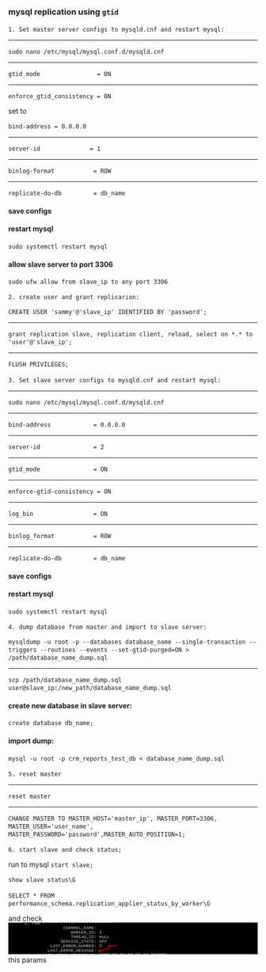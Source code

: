 ### mysql replication using ```gtid```
`1. Set master server configs to mysqld.cnf and restart mysql:`
***
    sudo nano /etc/mysql/mysql.conf.d/mysqld.cnf
***
    gtid_mode                = ON 
***
    enforce_gtid_consistency = ON
set to

    bind-address = 0.0.0.0
***
    server-id              = 1
***
    binlog-format           = ROW
***
    replicate-do-db         = db_name

#### save configs
#### restart mysql
    sudo systemctl restart mysql

#### allow slave server to port 3306
    sudo ufw allow from slave_ip to any port 3306

`2. create user and grant replicarion:`

    CREATE USER 'sammy'@'slave_ip' IDENTIFIED BY 'password';
***
    grant replication slave, replication client, reload, select on *.* to 'user'@'slave_ip';
***
    FLUSH PRIVILEGES;

    3. Set slave server configs to mysqld.cnf and restart mysql:
***
    sudo nano /etc/mysql/mysql.conf.d/mysqld.cnf
***
    bind-address            = 0.0.0.0
***
    server-id               = 2
***
    gtid_mode               = ON
***
    enforce-gtid-consistency = ON
***
    log_bin                 = ON
***
    binlog_format           = ROW
***
    replicate-do-db         = db_name

#### save configs
#### restart mysql
    sudo systemctl restart mysql

`4. dump database from master and import to slave server:`

    mysqldump -u root -p --databases database_name --single-transaction --triggers --routines --events --set-gtid-purged=ON > /path/database_name_dump.sql
***
    scp /path/database_name_dump.sql user@slave_ip:/new_path/database_name_dump.sql

#### create new database in slave server:
    create database db_name;

#### import dump:

    mysql -u root -p crm_reports_test_db < database_name_dump.sql

`5. reset master`
***
    reset master
***
    CHANGE MASTER TO MASTER_HOST='master_ip', MASTER_PORT=3306, MASTER_USER='user_name', MASTER_PASSWORD='password',MASTER_AUTO_POSITION=1;
    
`6. start slave and check status;`   

run to mysql `start slave;`

    show slave status\G

    SELECT * FROM performance_schema.replication_applier_status_by_worker\G
and check 
![img_1.png](img_1.png)
this params

